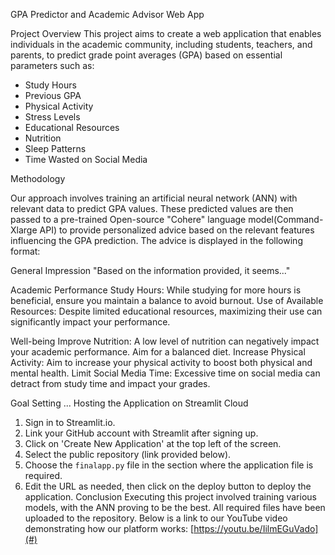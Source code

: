 GPA Predictor and Academic Advisor Web App

Project Overview
This project aims to create a web application that enables individuals in the academic community, including students, teachers, and parents, to predict grade point averages (GPA) based on essential parameters such as:
- Study Hours
- Previous GPA
- Physical Activity
- Stress Levels
- Educational Resources
- Nutrition
- Sleep Patterns
- Time Wasted on Social Media

Methodology

Our approach involves training an artificial neural network (ANN) with relevant data to predict GPA values. These predicted values are then passed to a pre-trained Open-source "Cohere" language model(Command-Xlarge API) to provide personalized advice based on the relevant features influencing the GPA prediction. The advice is displayed in the following format:

General Impression
"Based on the information provided, it seems..."

Academic Performance
Study Hours: While studying for more hours is beneficial, ensure you maintain a balance to avoid burnout.
Use of Available Resources: Despite limited educational resources, maximizing their use can significantly impact your performance.

Well-being
Improve Nutrition: A low level of nutrition can negatively impact your academic performance. Aim for a balanced diet.
Increase Physical Activity: Aim to increase your physical activity to boost both physical and mental health.
Limit Social Media Time: Excessive time on social media can detract from study time and impact your grades.

Goal Setting
...
Hosting the Application on Streamlit Cloud
1. Sign in to Streamlit.io.
2. Link your GitHub account with Streamlit after signing up.
3. Click on 'Create New Application' at the top left of the screen.
4. Select the public repository (link provided below).
5. Choose the `finalapp.py` file in the section where the application file is required.
6. Edit the URL as needed, then click on the deploy button to deploy the application.
Conclusion
Executing this project involved training various models, with the ANN proving to be the best. All required files have been uploaded to the repository. Below is a link to our YouTube video demonstrating how our platform works:
[https://youtu.be/IilmEGuVado](#)
